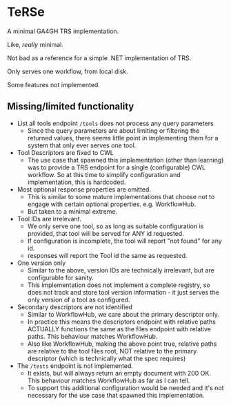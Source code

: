 # TeRSe

A minimal GA4GH TRS implementation.

Like, _really_ minimal.

Not bad as a reference for a simple .NET implementation of TRS.

Only serves one workflow, from local disk.

Some features not implemented.

## Missing/limited functionality

- List all tools endpoint `/tools` does not process any query parameters
    - Since the query parameters are about limiting or filtering the returned values, there seems little point in implementing them for a system that only ever serves one tool.
- Tool Descriptors are fixed to CWL
    - The use case that spawned this implementation (other than learning) was to provide a TRS endpoint for a single (configurable) CWL workflow. So at this time to simplify configuration and implementation, this is hardcoded.
- Most optional response properties are omitted.
    - This is similar to some mature implementations that choose not to engage with certain optional properties. e.g. WorkflowHub.
    - But taken to a minimal extreme.
- Tool IDs are irrelevant.
    - We only serve one tool, so as long as suitable configuration is provided, that tool will be served for ANY id requested.
    - If configuration is incomplete, the tool will report "not found" for any id.
    - responses will report the Tool id the same as requested.
- One version only
    - Similar to the above, version IDs are technically irrelevant, but are configurable for sanity.
    - This implementation does not implement a complete registry, so does not track and store tool version information - it just serves the only version of a tool as configured.
- Secondary descriptors are not identified
    - Similar to WorkflowHub, we care about the primary descriptor only.
    - In practice this means the descriptors endpoint with relative paths ACTUALLY functions the same as the files endpoint with relative paths. This behaviour matches WorkflowHub.
    - Also like WorkflowHub, making the above point true, relative paths are relative to the tool files root, NOT relative to the primary descriptor (which is technically what the spec requires)
- The `/tests` endpoint is not implemented.
    - It exists, but will always return an empty document with 200 OK. This behaviour matches WorkflowHub as far as I can tell.
    - To support this additional configuration would be needed and it's not necessary for the use case that spawned this implementation.